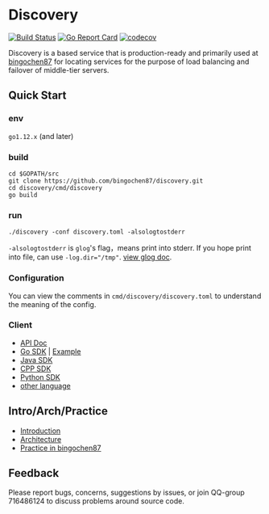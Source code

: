 # Discovery 
[![Build Status](https://travis-ci.org/bingochen87/discovery.svg?branch=master)](https://travis-ci.org/bingochen87/discovery) 
[![Go Report Card](https://goreportcard.com/badge/github.com/bingochen87/discovery)](https://goreportcard.com/report/github.com/bingochen87/discovery)
[![codecov](https://codecov.io/gh/bingochen87/discovery/branch/master/graph/badge.svg)](https://codecov.io/gh/bingochen87/discovery)

Discovery is a based service that is production-ready and primarily used at [bingochen87](https://www.bingochen87.com/) for locating services for the purpose of load balancing and failover of middle-tier servers.

## Quick Start

### env

`go1.12.x` (and later)

### build
```shell
cd $GOPATH/src
git clone https://github.com/bingochen87/discovery.git
cd discovery/cmd/discovery
go build
```

### run
```shell
./discovery -conf discovery.toml -alsologtostderr
```

`-alsologtostderr` is `glog`'s flag，means print into stderr. If you hope print into file, can use `-log.dir="/tmp"`. [view glog doc](https://godoc.org/github.com/golang/glog).

### Configuration

You can view the comments in `cmd/discovery/discovery.toml` to understand the meaning of the config.

### Client

* [API Doc](doc/api.md)
* [Go SDK](naming/client.go) | [Example](naming/example_test.go)
* [Java SDK](https://github.com/flygit/discoveryJavaSDK)
* [CPP SDK](https://github.com/brpc/brpc/blob/master/src/brpc/policy/discovery_naming_service.cpp)
* [Python SDK](https://github.com/tomwei7/discovery-client)
* [other language](doc/sdk.md)

## Intro/Arch/Practice

* [Introduction](doc/intro.md)
* [Architecture](doc/arch.md)
* [Practice in bingochen87](doc/practice.md)

## Feedback

Please report bugs, concerns, suggestions by issues, or join QQ-group 716486124 to discuss problems around source code.
